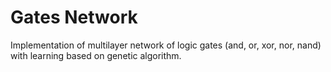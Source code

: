 # Gates Network

Implementation of multilayer network of logic gates (and, or, xor, nor, nand) with learning based on genetic algorithm.
